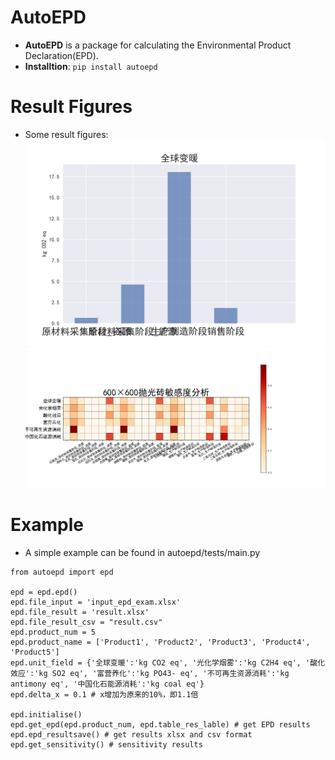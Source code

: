 # AutoEPD
- **AutoEPD** is a package for calculating the Environmental Product Declaration(EPD).
- **Installtion**: ``pip install autoepd``

# Result Figures
- Some result figures:
![image](https://github.com/Jakkwj/autoepd/blob/master/results/EPD-GWP.jpg)
![image](https://github.com/Jakkwj/autoepd/blob/master/results/sensitivity.png)

# Example
- A simple example can be found in autoepd/tests/main.py

```
from autoepd import epd

epd = epd.epd()
epd.file_input = 'input_epd_exam.xlsx'
epd.file_result = 'result.xlsx'
epd.file_result_csv = "result.csv"
epd.product_num = 5
epd.product_name = ['Product1', 'Product2', 'Product3', 'Product4', 'Product5']
epd.unit_field = {'全球变暖':'kg CO2 eq', '光化学烟雾':'kg C2H4 eq', '酸化效应':'kg SO2 eq', '富营养化':'kg PO43- eq', '不可再生资源消耗':'kg antimony eq', '中国化石能源消耗':'kg coal eq'}
epd.delta_x = 0.1 # x增加为原来的10%，即1.1倍

epd.initialise()
epd.get_epd(epd.product_num, epd.table_res_lable) # get EPD results
epd.epd_resultsave() # get results xlsx and csv format
epd.get_sensitivity() # sensitivity results
```